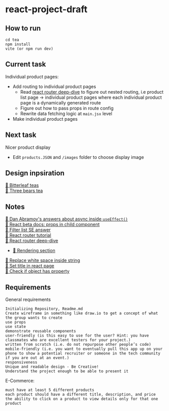 # react-project-draft

## How to run

```
cd tea
npm install
vite (or npm run dev)
```

## Current task

Individual product pages:

- Add routing to individual product pages
  - Read [react router deep-dive](https://reactrouter.com/docs/en/v6/getting-started/concepts) to figure out nested routing, i.e product list page -> individual product pages where each individual product page is a dynamically generated route
  - Figure out how to pass props in route config
  - Rewrite data fetching logic at `main.jsx` level
- Make individual product pages

## Next task

Nicer product display

- Edit `products.JSON` and `/images` folder to choose display image

## Design inpsiration

[🔗 Bitterleaf teas](https://www.bitterleafteas.com/shop)  
[🔗 Three bears tea](https://www.threebearstea.com/collections/teapots)

## Notes

[👥 Dan Abramov's answers about async inside `useEffect()`](https://github.com/facebook/react/issues/14326)  
[📝 React beta docs: props in child component](https://beta.reactjs.org/learn/passing-props-to-a-component#step-2-read-props-inside-the-child-component)  
[👥 Filter list SE answer](https://stackoverflow.com/a/69270078)  
[🔗 React router tutorial](https://reactrouter.com/docs/en/v6/getting-started/tutorial)  
[🔗 React router deep-dive](https://reactrouter.com/docs/en/v6/getting-started/concepts)

- [🔗 Rendering section](https://reactrouter.com/docs/en/v6/getting-started/concepts#rendering)

[📝 Replace white space inside string](https://flaviocopes.com/how-to-replace-whitespace-javascript/)  
[👥 Set title in react page](https://stackoverflow.com/a/46160586)  
[👥 Check if object has property](https://dmitripavlutin.com/check-if-object-has-property-javascript/)

## Requirements

General requirements

    Initializing Repository, Readme.md
    Create wireframe in something like draw.io to get a concept of what the group wants to create
    use props
    use state
    demonstrate reusable components
    user-friendly (is this easy to use for the user? Hint: you have classmates who are excellent testers for your project.)
    written from scratch (i.e. do not repurpose other people’s code)
    mobile-friendly (i.e. you want to eventually pull this app up on your phone to show a potential recruiter or someone in the tech community if you are out at an event.)
    responsiveness
    Unique and readable design - Be Creative!
    Understand the project enough to be able to present it

E-Commerce:

    must have at least 5 different products
    each product should have a different title, description, and price
    the ability to click on a product to view details only for that one product
